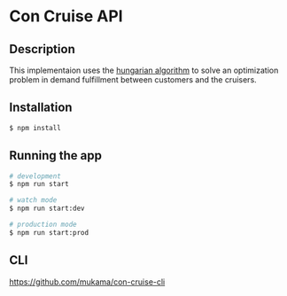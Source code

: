 # Con Cruise API

## Description

This implementaion uses the [hungarian algorithm](https://en.wikipedia.org/wiki/Hungarian_algorithm) to solve an optimization problem in demand fulfillment between customers and the cruisers.

## Installation

```bash
$ npm install
```

## Running the app

```bash
# development
$ npm run start

# watch mode
$ npm run start:dev

# production mode
$ npm run start:prod
```

## CLI

https://github.com/mukama/con-cruise-cli